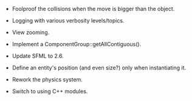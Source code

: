 - Foolproof the collisions when the move is bigger than the object.

- Logging with various verbosity levels/topics.

- View zooming.

- Implement a ComponentGroup::getAllContiguous().

- Update SFML to 2.6.

- Define an entity's position (and even size?) only when instantiating it.

- Rework the physics system.

- Switch to using C++ modules.
